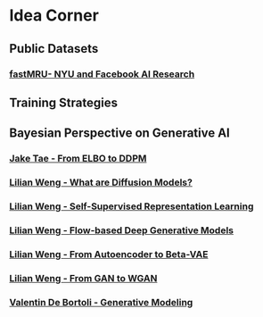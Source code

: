 # Idea Corner
## Public Datasets
### [fastMRU- NYU and Facebook AI Research](https://fastmri.med.nyu.edu/)
## Training Strategies
## Bayesian Perspective on Generative AI
### [Jake Tae - From ELBO to DDPM](https://jaketae.github.io/study/elbo/)
### [Lilian Weng - What are Diffusion Models?](https://lilianweng.github.io/posts/2021-07-11-diffusion-models/)
### [Lilian Weng - Self-Supervised Representation Learning](https://lilianweng.github.io/posts/2019-11-10-self-supervised/)
### [Lilian Weng - Flow-based Deep Generative Models](https://lilianweng.github.io/posts/2018-10-13-flow-models/)
### [Lilian Weng - From Autoencoder to Beta-VAE](https://lilianweng.github.io/posts/2018-08-12-vae/)
### [Lilian Weng - From GAN to WGAN](https://lilianweng.github.io/posts/2017-08-20-gan/)
### [Valentin De Bortoli - Generative Modeling](https://vdeborto.github.io/project/generative_modeling/)